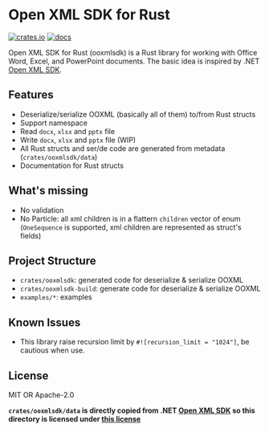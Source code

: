 # Open XML SDK for Rust

[![crates.io](https://img.shields.io/crates/v/ooxmlsdk.svg)](https://crates.io/crates/ooxmlsdk)
[![docs](https://docs.rs/ooxmlsdk/badge.svg)](https://docs.rs/ooxmlsdk)

Open XML SDK for Rust (ooxmlsdk) is a Rust library for working with Office Word, Excel, and PowerPoint documents. The basic idea is inspired by .NET [Open XML SDK](https://github.com/dotnet/Open-XML-SDK).

## Features

- Deserialize/serialize OOXML (basically all of them) to/from Rust structs
- Support namespace
- Read `docx`, `xlsx` and `pptx` file
- Write `docx`, `xlsx` and `pptx` file (WIP)
- All Rust structs and ser/de code are generated from metadata (`crates/ooxmlsdk/data`)
- Documentation for Rust structs

## What's missing

- No validation
- No Particle: all xml children is in a flattern `children` vector of enum (`OneSequence` is supported, xml children are represented as struct's fields)

## Project Structure

- `crates/ooxmlsdk`: generated code for deserialize & serialize OOXML
- `crates/ooxmlsdk-build`: generate code for deserialize & serialize OOXML
- `examples/*`: examples

## Known Issues

- This library raise recursion limit by `#![recursion_limit = "1024"]`, be cautious when use.

## License

MIT OR Apache-2.0

**`crates/ooxmlsdk/data` is directly copied from .NET [Open XML SDK](https://github.com/dotnet/Open-XML-SDK/tree/main/data) so this directory is licensed under [this license](https://github.com/dotnet/Open-XML-SDK/blob/main/LICENSE)**
